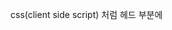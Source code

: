 css(client side script)
처럼 헤드 부분에 <script>로 열고 아래 코드 작성할 수도 있고 바디에 어디든 작성해도 됨. 


#### 별도의 파일로 작성하는 방법 .js 파일 , <script> 태그로 작성, 객체에 직접 작성 3가지 방법이 있다. 

html과 함께 쓸 때는 구별을 위해서 "" 사이에 html 코드를 넣는다. 


.focus() 커서 깜빡이는
alter 메세지 박스


